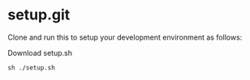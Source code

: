 setup.git
=========
Clone and run this to setup your development environment as follows:

Download setup.sh
```
sh ./setup.sh
```






